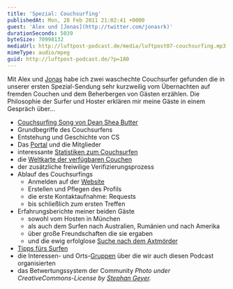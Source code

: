 ```yaml
---
title: 'Spezial: Couchsurfing'
publishedAt: Mon, 28 Feb 2011 21:02:41 +0000
guest: 'Alex und [Jonas](http://twitter.com/jonasrk)'
durationSeconds: 5039
byteSize: 70998132
mediaUrl: http://luftpost-podcast.de/media/luftpost07-couchsurfing.mp3
mimeType: audio/mpeg
guid: http://luftpost-podcast.de/?p=180
---
```


Mit Alex und [Jonas](http://twitter.com/jonasrk) habe ich zwei waschechte Couchsurfer gefunden die in unserer ersten Spezial-Sendung sehr kurzweilig vom Übernachten auf fremden Couchen und dem Beherbergen von Gästen erzählen. Die Philosophie der Surfer und Hoster erklären mir meine Gäste in einem Gespräch über...

- [Couchsurfing Song von Dean Shea Butter](http://www.youtube.com/watch?v=nKhOL%5FOy7YU)
- Grundbegriffe des Couchsurfens
- Entstehung und Geschichte von CS
- Das [Portal](http://couchsurfing.org/) und die Mitglieder
- interessante [Statistiken zum Couchsurfen](http://www.couchsurfing.org/statistics.html)
- die [Weltkarte der verfügbaren Couchen](http://www.couchsurfing.org/where%5Fare%5Fthey.html?large=1)
- der zusätzliche freiwilige Verifizierungsprozess
- Ablauf des Couchsurfings
  - Anmelden auf der [Website](http://www.couchsurfing.org)
  - Erstellen und Pflegen des Profils
  - die erste Kontaktaufnahme: Requests
  - bis schließlich zum ersten Treffen
- Erfahrungsberichte meiner beiden Gäste
  - sowohl vom Hosten in München
  - als auch dem Surfen nach Australien, Rumänien und nach Amerika
  - über große Freundschaften die sie ergaben
  - und die ewig erfolglose [Suche nach dem Axtmörder](http://www.couchsurfing.org/safety.html)
- [Tipps fürs Surfen](http://couchhopping.blogspot.com/2011/02/8-nutzliche-tipps-furs-couchsurfen.html)
- die Interessen- und Orts-[Gruppen](http://www.couchsurfing.org/groups.html?group%5Fcategory=0) über die wir auch diesen Podcast organisierten
- das Betwertungssystem der Community
  _Photo under CreativeCommons-License by_ [_Stephan Geyer_](http://www.flickr.com/photos/stephangeyer/2579526909/)_._
